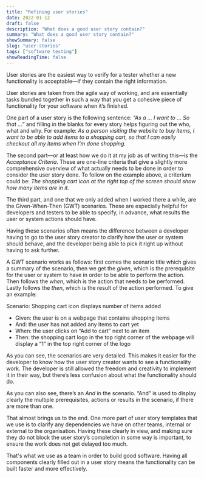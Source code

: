 ```yaml
---
title: "Refining user stories"
date: 2022-01-12
draft: false
description: "What does a good user story contain?"
summary: "What does a good user story contain?"
showSummary: false
slug: "user-stories"
tags: ["software testing"]
showReadingTime: false
---
```


User stories are the easiest way to verify for a tester whether a new functionality is acceptable—if they contain the right information.

User stories are taken from the agile way of working, and are essentially tasks bundled together in such a way that you get a cohesive piece of functionality for your software when it’s finished.

One part of a user story is the following sentence: *”As a … I want to … So that …”* and filling in the blanks for every story helps figuring out the who, what and why. For example: *As a person visiting the website to buy items, I want to be able to add items to a shopping cart, so that I can easily checkout all my items when I’m done shopping.*

The second part—or at least how we do it at my job as of writing this—is the *Acceptance Criteria*. These are one-line criteria that give a slightly more comprehensive overview of what actually needs to be done in order to consider the user story done. To follow on the example above, a criterium could be: *The shopping cart icon at the right top of the screen should show how many items are in it.*

The third part, and one that we only added when I worked there a while, are the Given-When-Then (GWT) scenarios. These are especially helpful for developers and testers to be able to specify, in advance, what results the user or system actions should have.

Having these scenarios often means the difference between a developer having to go to the user story creator to clarify how the user or system should behave, and the developer being able to pick it right up without having to ask further.

A GWT scenario works as follows: first comes the scenario title which gives a summary of the scenario, then we get the *given*, which is the prerequisite for the user or system to have in order to be able to perform the action. Then follows the *when*, which is the action that needs to be performed. Lastly follows the *then*, which is the result of the action performed. To give an example:

Scenario: Shopping cart icon displays number of items added

- Given: the user is on a webpage that contains shopping items
- And: the user has not added any items to cart yet
- When: the user clicks on “Add to cart” next to an item
- Then: the shopping cart logo in the top right corner of the webpage will display a “1”  in the top right corner of the logo

As you can see, the scenarios are very detailed. This makes it easier for the developer to know how the user story creator wants to see a functionality work. The developer is still allowed the freedom and creativity to implement it in their way, but there’s less confusion about what the functionality should do.

As you can also see, there’s an *And* in the scenario. “And” is used to display clearly the multiple prerequisites, actions or results in the scenario, if there are more than one.

That almost brings us to the end. One more part of user story templates that we use is to clarify any dependencies we have on other teams, internal or external to the organisation. Having these clearly in view, and making sure they do not block the user story’s completion in some way is important, to ensure the work does not get delayed too much.

That's what we use as a team in order to build good software. Having all components clearly filled out in a user story means the functionality can be built faster and more effectively.
